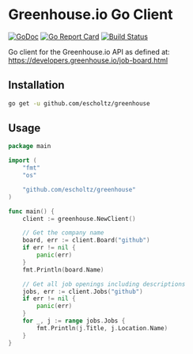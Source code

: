 # Greenhouse.io Go Client

[![GoDoc](https://godoc.org/github.com/escholtz/greenhouse?status.svg)](https://godoc.org/github.com/escholtz/greenhouse)
[![Go Report Card](https://goreportcard.com/badge/github.com/escholtz/greenhouse)](https://goreportcard.com/report/github.com/escholtz/greenhouse)
[![Build Status](https://api.travis-ci.org/escholtz/greenhouse.svg?branch=master)](https://travis-ci.org/escholtz/greenhouse)

Go client for the Greenhouse.io API as defined at:
https://developers.greenhouse.io/job-board.html

## Installation

```bash
go get -u github.com/escholtz/greenhouse
```

## Usage

```go
package main

import (
	"fmt"
	"os"

	"github.com/escholtz/greenhouse"
)

func main() {
	client := greenhouse.NewClient()

	// Get the company name
	board, err := client.Board("github")
	if err != nil {
		panic(err)
	}
	fmt.Println(board.Name)

	// Get all job openings including descriptions
	jobs, err := client.Jobs("github")
	if err != nil {
		panic(err)
	}
	for _, j := range jobs.Jobs {
		fmt.Println(j.Title, j.Location.Name)
	}
}
```
